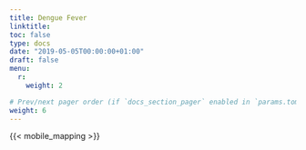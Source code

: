 ```yaml
--- 
title: Dengue Fever
linktitle:
toc: false
type: docs
date: "2019-05-05T00:00:00+01:00"
draft: false
menu:
  r: 
    weight: 2

# Prev/next pager order (if `docs_section_pager` enabled in `params.toml`)
weight: 6
--- 
```



{{< mobile_mapping >}}
## 